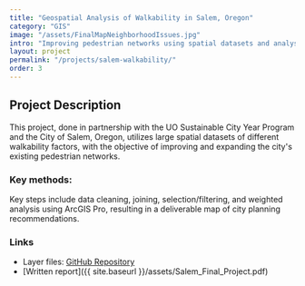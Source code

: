 ```yaml
---
title: "Geospatial Analysis of Walkability in Salem, Oregon"
category: "GIS"
image: "/assets/FinalMapNeighborhoodIssues.jpg"
intro: "Improving pedestrian networks using spatial datasets and analysis."
layout: project
permalink: "/projects/salem-walkability/"
order: 3
---
```


## Project Description

This project, done in partnership with the UO Sustainable City Year Program and the City of Salem, Oregon, utilizes large spatial datasets of different walkability factors, with the objective of improving and expanding the city's existing pedestrian networks.  

### Key methods:
Key steps include data cleaning, joining, selection/filtering, and weighted analysis using ArcGIS Pro, resulting in a deliverable map of city planning recommendations.  

### Links
- Layer files: [GitHub Repository](https://github.com/siegelhannah/Salem-Walkability)
- [Written report]({{ site.baseurl }}/assets/Salem_Final_Project.pdf)  


